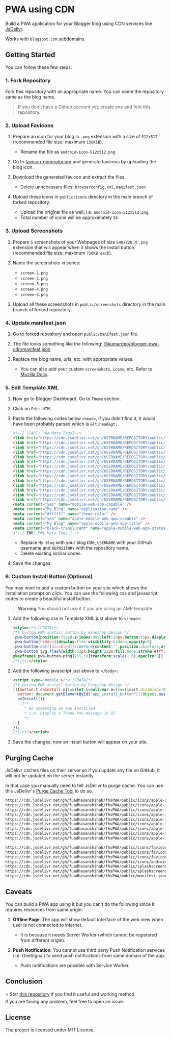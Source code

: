 # PWA using CDN

Build a PWA application for your Blogger blog using CDN services like [JsDelivr](https://www.jsdelivr.com).

Works with `blogspot.com` subdomains.

## Getting Started

You can follow these few steps:

### 1. Fork Repository

Fork this repository with an appropriate name. You can name the repository same as the blog name.

> If you don't have a Github account yet, create one and fork this repository.

### 2. Upload Favicons

1. Prepare an icon for your blog in `.png` extension with a size of `512x512` (recommended file size: maximum `150KiB`).
   * Rename the file as `android-icon-512x512.png`

2. Go to [favicon-generator.org](https://www.favicon-generator.org/) and generate favicons by uploading the blog icon.

3. Download the generated favicon and extract the files.
   * Delete unnecessary files: `browserconfig.xml`, `manifest.json`

4. Upload these icons in `public/icons` directory in the main branch of forked repository.
   * Upload the original file as well, i.e. `android-icon-512x512.png`.
   * Total number of icons will be approximately `26`.

### 3. Upload Screenshots

1. Prepare `5` screenshots of your Webpages of size `540x720` in `.png` extension that will appear when it shows the install button (recommended file size: maximum `750KB each`).

2. Name the screenshots in series:
   * `screen-1.png`
   * `screen-2.png`
   * `screen-3.png`
   * `screen-4.png`
   * `screen-5.png`

3. Upload all these screenshots in `public/screenshots` directory in the main branch of forked repository.

### 4. Update manifest.json

1. Go to forked repository and open `public/manifest.json` file.

2. The file looks something like the following:
   [@kumardeo/blogger-pwa-cdn/manifest.json](https://github.com/kumardeo/blogger-pwa-cdn/blob/main/public/manifest.json)

3. Replace the blog name, urls, etc. with appropriate values.
   * You can also add your custom `screenshots`, `icons`, etc. Refer to [Mozilla Docs](https://developer.mozilla.org/en-US/docs/Web/Manifest).

### 5. Edit Template XML

1. Now go to Blogger Dashboard. Go to `Theme` section.

2. Click on `Edit HTML`.

3. Paste the following codes below `<head>`, if you didn't find it, it would have been probably parsed which is `&lt;head&gt;`.

   ```html
   <!--[ START: PWA Meta Tags]-->
   <link href="https://cdn.jsdelivr.net/gh/USERNAME/REPOSITORY/public/icons/apple-icon-57x57.png" rel="apple-touch-icon" sizes="57x57" />
   <link href="https://cdn.jsdelivr.net/gh/USERNAME/REPOSITORY/public/icons/apple-icon-60x60.png" rel="apple-touch-icon" sizes="60x60" />
   <link href="https://cdn.jsdelivr.net/gh/USERNAME/REPOSITORY/public/icons/apple-icon-72x72.png" rel="apple-touch-icon" sizes="72x72" />
   <link href="https://cdn.jsdelivr.net/gh/USERNAME/REPOSITORY/public/icons/apple-icon-76x76.png" rel="apple-touch-icon" sizes="76x76" />
   <link href="https://cdn.jsdelivr.net/gh/USERNAME/REPOSITORY/public/icons/apple-icon-114x114.png" rel="apple-touch-icon" sizes="114x114" />
   <link href="https://cdn.jsdelivr.net/gh/USERNAME/REPOSITORY/public/icons/apple-icon-120x120.png" rel="apple-touch-icon" sizes="120x120" />
   <link href="https://cdn.jsdelivr.net/gh/USERNAME/REPOSITORY/public/icons/apple-icon-144x144.png" rel="apple-touch-icon" sizes="144x144" />
   <link href="https://cdn.jsdelivr.net/gh/USERNAME/REPOSITORY/public/icons/apple-icon-152x152.png" rel="apple-touch-icon" sizes="152x152" />
   <link href="https://cdn.jsdelivr.net/gh/USERNAME/REPOSITORY/public/icons/apple-icon-180x180.png" rel="apple-touch-icon" sizes="180x180" />
   <link href="https://cdn.jsdelivr.net/gh/USERNAME/REPOSITORY/public/icons/favicon-16x16.png" rel="icon" type="image/png" sizes="16x16" />
   <link href="https://cdn.jsdelivr.net/gh/USERNAME/REPOSITORY/public/icons/favicon-32x32.png" rel="icon" type="image/png" sizes="32x32" />
   <link href="https://cdn.jsdelivr.net/gh/USERNAME/REPOSITORY/public/icons/favicon-96x96.png" rel="icon" type="image/png" sizes="96x96" />
   <link href="https://cdn.jsdelivr.net/gh/USERNAME/REPOSITORY/public/icons/android-icon-192x192.png" rel="icon" type="image/png" sizes="192x192" />
   <link href="https://cdn.jsdelivr.net/gh/USERNAME/REPOSITORY/public/manifest.json" rel="manifest" />
   <meta content="yes" name="mobile-web-app-capable" />
   <meta content="My Blog" name="application-name" />
   <meta content="#ffffff" name="theme-color" />
   <meta content="yes" name="apple-mobile-web-app-capable" />
   <meta content="My Blog" name="apple-mobile-web-app-title" />
   <meta content="black-translucent" name="apple-mobile-web-app-status-bar-style" />
   <!--[ END: PWA Meta Tags ]-->
   ```

   * Replace `My Blog` with your blog title, `USERNAME` with your GitHub username and `REPOSITORY` with the repository name.
   * Delete existing similar codes.

4. Save the changes.

### 6. Custom Install Button (Optional)

You may want to add a custom button on your site which shows the installation prompt on click. You can use the following css and javascript codes to create a beautiful install button.

> **Warning** You should not use it if you are using an AMP template.

1. Add the following css in Template XML just above to `</head>`:

   ```html
   <style>/*<![CDATA[*/
   /*! Custom PWA install button by Fineshop Design */
   .pwa-button{position:fixed;z-index:999;left:20px;bottom:75px;display:flex;align-items:center;justify-content:center;width:40px;height:40px;border:none;border-radius:50%;background:#1900ff;visibility:visible;opacity:1;transition:visibility .5s,opacity .5s}
   .pwa-button[hidden]{display:flex;visibility:hidden;opacity:0}
   .pwa-button:not([disabled])::before{content:'';position:absolute;z-index:-1;inset:0;background:inherit;border-radius:inherit;animation:1s cubic-bezier(0,0,.2,1) infinite pwa-button-ping}
   .pwa-button svg.flash{width:22px;height:22px;fill:none;stroke:#fff;stroke-linecap:round;stroke-linejoin:round;stroke-width:1.4}
   @keyframes pwa-button-ping{75%,to{transform:scale(1.6);opacity:0}}
   /*]]>*/</style>
   ```

2. Add the following javascript just above to `</body>`:

   ```html
   <script type='module'>/*<![CDATA[*/
   /*! Custom PWA install button by Fineshop Design */
   (({button:t,onInstall:n})=>{let i=null;var e=()=>{i&&(t.disabled=!0,i.prompt().then(e=>{"accepted"===e.outcome&&o()}).finally(()=>{t.disabled=!1}),i=null)},l=e=>{e.preventDefault(),i=e,t.hidden=!1};const o=()=>{t.hidden=!0,t.removeEventListener("click",e),window.removeEventListener("beforeinstallprompt",l)};t instanceof HTMLElement&&(t.hidden=!0,t.addEventListener("click",e),window.addEventListener("beforeinstallprompt",l));const d=e=>{t instanceof HTMLElement&&o(),"function"==typeof n&&n(e),window.removeEventListener("appinstalled",d)};window.addEventListener("appinstalled",d)})({
     button: document.getElementById("app_install_button")||Object.assign(document.body.appendChild(document.createElement("button")),{hidden:!0,type:"button",className:"pwa-button",innerHTML:"<svg class='flash' viewBox='0 0 24 24'><path d='M6.08998 13.28H9.17998V20.48C9.17998 22.16 10.09 22.5 11.2 21.24L18.77 12.64C19.7 11.59 19.31 10.72 17.9 10.72H14.81V3.52002C14.81 1.84002 13.9 1.50002 12.79 2.76002L5.21998 11.36C4.29998 12.42 4.68998 13.28 6.08998 13.28Z' stroke-miterlimit='10'></path></svg>"}),
     onInstall(){
       /**
        * Do something on app installed
        * i.e. Display a Thank You message in UI
        */
     }
   });
   /*]]>*/</script>
   ```

3. Save the changes, now an install button will appear on your site.

## Purging Cache

JsDelivr caches files on their server so if you update any file on GitHub, it will not be updated on the server instantly.  

In that case you manually need to tell JsDelivr to purge cache. You can use this JsDelivr's [Purge Cache Tool](https://www.jsdelivr.com/tools/purge) to do so.

```html
https://cdn.jsdelivr.net/gh/fuadhasanshihab/fhsPWA/public/icons/apple-icon-57x57.png
https://cdn.jsdelivr.net/gh/fuadhasanshihab/fhsPWA/public/icons/apple-icon-60x60.png
https://cdn.jsdelivr.net/gh/fuadhasanshihab/fhsPWA/public/icons/apple-icon-72x72.png
https://cdn.jsdelivr.net/gh/fuadhasanshihab/fhsPWA/public/icons/apple-icon-76x76.png
https://cdn.jsdelivr.net/gh/fuadhasanshihab/fhsPWA/public/icons/apple-icon-114x114.png
https://cdn.jsdelivr.net/gh/fuadhasanshihab/fhsPWA/public/icons/apple-icon-120x120.png
https://cdn.jsdelivr.net/gh/fuadhasanshihab/fhsPWA/public/icons/apple-icon-144x144.png
https://cdn.jsdelivr.net/gh/fuadhasanshihab/fhsPWA/public/icons/apple-icon-152x152.png
https://cdn.jsdelivr.net/gh/fuadhasanshihab/fhsPWA/public/icons/apple-icon-180x180.png
```

```html
https://cdn.jsdelivr.net/gh/fuadhasanshihab/fhsPWA/public/icons/favicon-16x16.png
https://cdn.jsdelivr.net/gh/fuadhasanshihab/fhsPWA/public/icons/favicon-32x32.png
https://cdn.jsdelivr.net/gh/fuadhasanshihab/fhsPWA/public/icons/favicon-96x96.png
https://cdn.jsdelivr.net/gh/fuadhasanshihab/fhsPWA/public/icons/android-icon-192x192.png
https://cdn.jsdelivr.net/gh/fuadhasanshihab/fhsPWA/public/splashscreens/ios-startup-2048x2732.png
https://cdn.jsdelivr.net/gh/fuadhasanshihab/fhsPWA/public/splashscreens/ios-startup-2732x2048.png
https://cdn.jsdelivr.net/gh/fuadhasanshihab/fhsPWA/public/manifest.json
```

## Caveats

You can build a PWA app using it but you can't do the following since it requires resources from same origin:

1. **Offline Page**: The app will show default interface of the web view when user is not connected to internet.
   * It is because it needs Server Worker (which cannot be registered from different origin).

2. **Push Notification**: You cannot use third party Push Notification services (i.e. OneSignal) to send push notifications from same domain of the app.
   * Push notifications are possible with Service Worker.

## Conclusion

⭐ Star [this repository](https://github.com/kumardeo/blogger-pwa-cdn) if you find it useful and working method.  
If you are facing any problem, feel free to open an issue.

## License

The project is licensed under MIT License.
